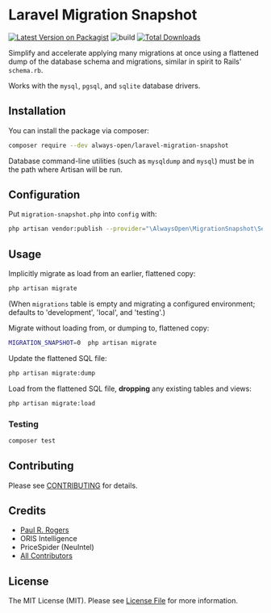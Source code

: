 # Laravel Migration Snapshot

[![Latest Version on Packagist](https://img.shields.io/packagist/v/always-open/laravel-migration-snapshot.svg?style=flat-square)](https://packagist.org/packages/always-open/laravel-migration-snapshot)
![build](https://github.com/always-open/laravel-migration-snapshot/actions/workflows/php.yml/badge.svg)
[![Total Downloads](https://img.shields.io/packagist/dt/always-open/laravel-migration-snapshot.svg?style=flat-square)](https://packagist.org/packages/always-open/laravel-migration-snapshot)

Simplify and accelerate applying many migrations at once using a flattened dump
of the database schema and migrations, similar in spirit to Rails' `schema.rb`.

Works with the `mysql`, `pgsql`, and `sqlite` database drivers.

## Installation

You can install the package via composer:

``` bash
composer require --dev always-open/laravel-migration-snapshot
```

Database command-line utilities (such as `mysqldump` and `mysql`) must be in the
path where Artisan will be run.

## Configuration

Put `migration-snapshot.php` into `config` with:
``` bash
php artisan vendor:publish --provider="\AlwaysOpen\MigrationSnapshot\ServiceProvider"
```

## Usage

Implicitly migrate as load from an earlier, flattened copy:
``` bash
php artisan migrate
```
(When `migrations` table is empty and migrating a configured environment;
defaults to 'development', 'local', and 'testing'.)

Migrate without loading from, or dumping to, flattened copy:
``` bash
MIGRATION_SNAPSHOT=0  php artisan migrate
```

Update the flattened SQL file:
``` bash
php artisan migrate:dump
```

Load from the flattened SQL file, **dropping** any existing tables and views:
``` bash
php artisan migrate:load
```

### Testing

``` bash
composer test
```

## Contributing

Please see [CONTRIBUTING](CONTRIBUTING.md) for details.

## Credits

- [Paul R. Rogers](https://github.com/paulrrogers)
- ORIS Intelligence
- PriceSpider (NeuIntel)
- [All Contributors](../../contributors)

## License

The MIT License (MIT). Please see [License File](LICENSE.md) for more information.
